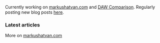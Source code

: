 Currently working on [markushatvan.com](https://markushatvan.com/) and [DAW Comparison](https://dawcomparison.com/). Regularly posting new blog posts [here](https://markushatvan.com/blog).

### Latest articles

<!-- blog starts -->

<!-- blog ends -->

More on [markushatvan.com](https://markushatvan.com/)
